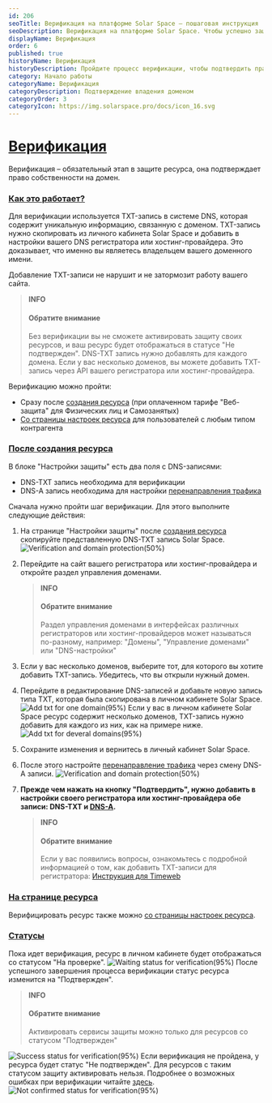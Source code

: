 ```yaml
---
id: 206
seoTitle: Верификация на платформе Solar Space — пошаговая инструкция
seoDescription: Верификация на платформе Solar Space. Чтобы успешно защитить свои ресурсы, необходимо пройти обязательную процедуру верификации. Она заключается в добавлении TXT-записи в систему DNS
displayName: Верификация
order: 6
published: true
historyName: Верификация
historyDescription: Пройдите процесс верификации, чтобы подтвердить право собственности на домен
category: Начало работы
categoryName: Верификация
categoryDescription: Подтверждение владения доменом
categoryOrder: 3
categoryIcon: https://img.solarspace.pro/docs/icon_16.svg
---
```


# [Верификация](verification)

Верификация – обязательный этап в защите ресурса, она подтверждает право собственности на домен.


### [Как это работает?](how-it-works)
Для верификации используется TXT-запись в системе DNS, которая содержит уникальную информацию, связанную с доменом. TXT-запись нужно скопировать из личного кабинета Solar Space и добавить в настройки вашего DNS регистратора или хостинг-провайдера. Это доказывает, что именно вы являетесь владельцем вашего доменного имени.

Добавление TXT-записи не нарушит и не затормозит работу вашего сайта.

> **INFO**
> #### Обратите внимание
> Без верификации вы не сможете активировать защиту своих ресурсов, и ваш ресурс будет отображаться в статусе "Не подтвержден". DNS-TXT запись нужно добавлять для каждого домена. Если у вас несколько доменов, вы можете добавить TXT-запись через API вашего регистратора или хостинг-провайдера.


Верификацию можно пройти:
- Сразу после [создания ресурса]([205]) (при оплаченном тарифе "Веб-защита" для Физических лиц и Самозанятых)
- [Со страницы настроек ресурса]([249#verification]) для пользователей с любым типом контрагента

### [После создания ресурса](after-resource-creation)

В блоке "Настройки защиты" есть два поля с DNS-записями:
   - DNS-TXT запись необходима для верификации
   - DNS-A запись необходима для настройки [перенаправления трафика]([266])

Сначала нужно пройти шаг верификации. Для этого выполните следующие действия:
1. На странице "Настройки защиты" после [создания ресурса]([205]) скопируйте представленную DNS-TXT запись Solar Space.
![Verification and domain protection(50%)](https://img.solarspace.pro/docs/verification-and-domain-protection.jpg "Верификация и перенаправление трафика")
2. Перейдите на сайт вашего регистратора или хостинг-провайдера и откройте раздел управления доменами.
   > **INFO**
   > #### Обратите внимание
   > Раздел управления доменами в интерфейсах различных регистраторов или хостинг-провайдеров может называться по-разному, например: "Домены", "Управление доменами" или "DNS-настройки"  
3. Если у вас несколько доменов, выберите тот, для которого вы хотите добавить TXT-запись. Убедитесь, что вы открыли нужный домен.
4. Перейдите в редактирование DNS-записей и добавьте новую запись типа TXT, которая была скопирована в личном кабинете Solar Space.
![Add txt for one domain(95%)](https://img.solarspace.pro/docs/one-txt.jpg "Добавление TXT-записи для одного домена")
Если у вас в личном кабинете Solar Space ресурс содержит несколько доменов, TXT-запись нужно добавить для каждого из них, как на примере ниже.
![Add txt for deveral domains(95%)](https://img.solarspace.pro/docs/several-txt.jpg "Добавление TXT-записи для нескольких доменов")
5. Сохраните изменения и вернитесь в личный кабинет Solar Space.
6. После этого настройте [перенаправление трафика]([266]) через смену DNS-A записи.
![Verification and domain protection(50%)](https://img.solarspace.pro/docs/verification-and-domain-protection.jpg "Верификация и перенаправление трафика")
7. **Прежде чем нажать на кнопку "Подтвердить", нужно добавить в настройки своего регистратора или хостинг-провайдера обе записи: DNS-TXT и [DNS-A]([266]).**

   > **INFO**
   > #### Обратите внимание
   > Если у вас появились вопросы, ознакомьтесь с подробной информацией о том, как добавить TXT-записи для регистратора: [Инструкция для Timeweb]([277])

### [На странице ресурса](on-resource-page)

Верифицировать ресурс также можно [со страницы настроек ресурса]([249#verification]).

### [Статусы](statuses)

Пока идет верификация, ресурс в личном кабинете будет отображаться со статусом "На проверке".
 ![Waiting status for verification(95%)](https://img.solarspace.pro/docs/waiting-status.jpg "Статус верификации 'Ожидание'")
После успешного завершения процесса верификации статус ресурса изменится на "Подтвержден". 
   > **INFO**
   > #### Обратите внимание
   > Активировать сервисы защиты можно только для ресурсов со статусом "Подтвержден"  

![Success status for verification(95%)](https://img.solarspace.pro/docs/success-status.jpg "Статус верификации 'Подтвержден'")
Если верификация не пройдена, у ресурса будет статус "Не подтвержден". Для ресурсов с таким статусом защиту активировать нельзя. Подробнее о возможных ошибках при верификации читайте [здесь]([268]).
![Not confirmed status for verification(95%)](https://img.solarspace.pro/docs/not-confirmed-status.jpg "Статус верификации 'Не подтвержден'")